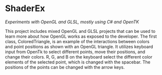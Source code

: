 # ShaderEx

*Experiments with OpenGL and GLSL, mostly using C# and OpenTK*

This project includes mixed OpenGL and GLSL projects that can be used to learn more about how OpenGL works as exposed to the developer. The first class, ColoredTriangle, is an example of the interactions between colors and point positions as shown with an OpenGL triangle. It utilizes keyboard input from OpenTk to select different points, move their positions, and change their colors. R, G, and B on the keyboard select the different color elements of the selected point, which is changed with the spacebar. The positions of the points can be changed with the arrow keys.

